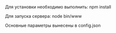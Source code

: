 Для установки необходимо выполнить: 
npm install

Для запуска сервера:
node bin/www

Основные параметры вынесены в config.json